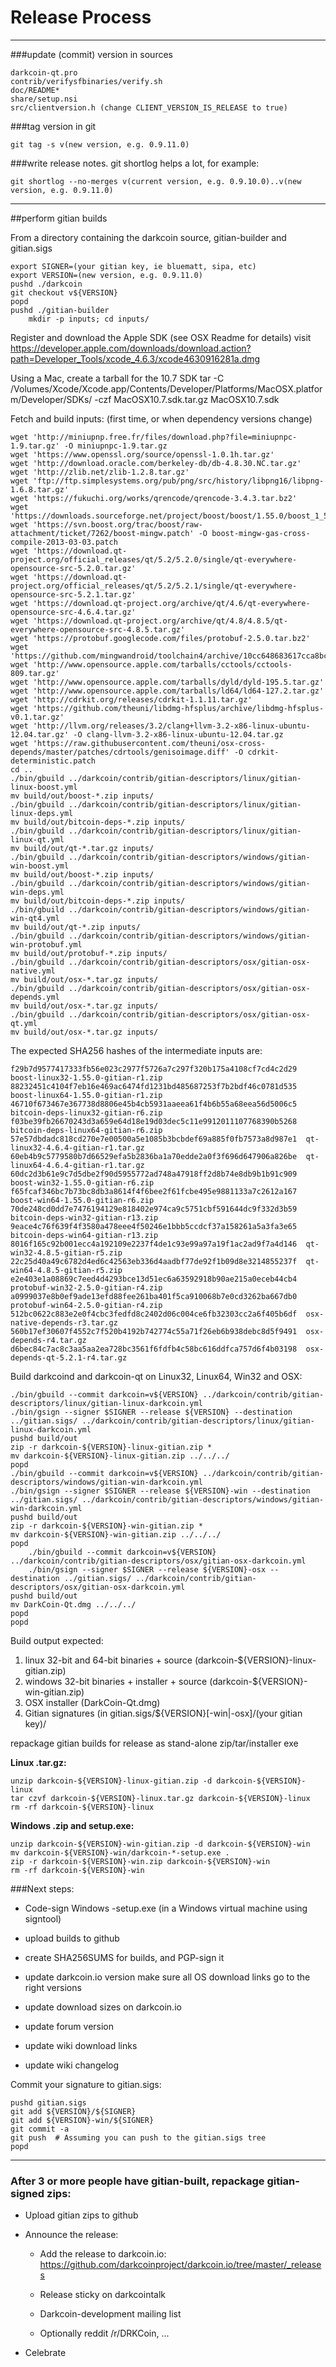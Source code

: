 Release Process
====================

* * *

###update (commit) version in sources

	darkcoin-qt.pro
	contrib/verifysfbinaries/verify.sh
	doc/README*
	share/setup.nsi
	src/clientversion.h (change CLIENT_VERSION_IS_RELEASE to true)

###tag version in git

	git tag -s v(new version, e.g. 0.9.11.0)

###write release notes. git shortlog helps a lot, for example:

	git shortlog --no-merges v(current version, e.g. 0.9.10.0)..v(new version, e.g. 0.9.11.0)

* * *

##perform gitian builds

 From a directory containing the darkcoin source, gitian-builder and gitian.sigs
  
	export SIGNER=(your gitian key, ie bluematt, sipa, etc)
	export VERSION=(new version, e.g. 0.9.11.0)
	pushd ./darkcoin
	git checkout v${VERSION}
	popd
	pushd ./gitian-builder
        mkdir -p inputs; cd inputs/

 Register and download the Apple SDK (see OSX Readme for details)
	visit https://developer.apple.com/downloads/download.action?path=Developer_Tools/xcode_4.6.3/xcode4630916281a.dmg
 
 Using a Mac, create a tarball for the 10.7 SDK
	tar -C /Volumes/Xcode/Xcode.app/Contents/Developer/Platforms/MacOSX.platform/Developer/SDKs/ -czf MacOSX10.7.sdk.tar.gz MacOSX10.7.sdk

 Fetch and build inputs: (first time, or when dependency versions change)

	wget 'http://miniupnp.free.fr/files/download.php?file=miniupnpc-1.9.tar.gz' -O miniupnpc-1.9.tar.gz
	wget 'https://www.openssl.org/source/openssl-1.0.1h.tar.gz'
	wget 'http://download.oracle.com/berkeley-db/db-4.8.30.NC.tar.gz'
	wget 'http://zlib.net/zlib-1.2.8.tar.gz'
	wget 'ftp://ftp.simplesystems.org/pub/png/src/history/libpng16/libpng-1.6.8.tar.gz'
	wget 'https://fukuchi.org/works/qrencode/qrencode-3.4.3.tar.bz2'
	wget 'https://downloads.sourceforge.net/project/boost/boost/1.55.0/boost_1_55_0.tar.bz2'
	wget 'https://svn.boost.org/trac/boost/raw-attachment/ticket/7262/boost-mingw.patch' -O boost-mingw-gas-cross-compile-2013-03-03.patch
	wget 'https://download.qt-project.org/official_releases/qt/5.2/5.2.0/single/qt-everywhere-opensource-src-5.2.0.tar.gz'
	wget 'https://download.qt-project.org/official_releases/qt/5.2/5.2.1/single/qt-everywhere-opensource-src-5.2.1.tar.gz'
	wget 'https://download.qt-project.org/archive/qt/4.6/qt-everywhere-opensource-src-4.6.4.tar.gz'
	wget 'https://download.qt-project.org/archive/qt/4.8/4.8.5/qt-everywhere-opensource-src-4.8.5.tar.gz'
	wget 'https://protobuf.googlecode.com/files/protobuf-2.5.0.tar.bz2'
	wget 'https://github.com/mingwandroid/toolchain4/archive/10cc648683617cca8bcbeae507888099b41b530c.tar.gz'
	wget 'http://www.opensource.apple.com/tarballs/cctools/cctools-809.tar.gz'
	wget 'http://www.opensource.apple.com/tarballs/dyld/dyld-195.5.tar.gz'
	wget 'http://www.opensource.apple.com/tarballs/ld64/ld64-127.2.tar.gz'
	wget 'http://cdrkit.org/releases/cdrkit-1.1.11.tar.gz'
	wget 'https://github.com/theuni/libdmg-hfsplus/archive/libdmg-hfsplus-v0.1.tar.gz'
	wget 'http://llvm.org/releases/3.2/clang+llvm-3.2-x86-linux-ubuntu-12.04.tar.gz' -O clang-llvm-3.2-x86-linux-ubuntu-12.04.tar.gz
	wget 'https://raw.githubusercontent.com/theuni/osx-cross-depends/master/patches/cdrtools/genisoimage.diff' -O cdrkit-deterministic.patch
	cd ..
	./bin/gbuild ../darkcoin/contrib/gitian-descriptors/linux/gitian-linux-boost.yml
	mv build/out/boost-*.zip inputs/
	./bin/gbuild ../darkcoin/contrib/gitian-descriptors/linux/gitian-linux-deps.yml
	mv build/out/bitcoin-deps-*.zip inputs/
	./bin/gbuild ../darkcoin/contrib/gitian-descriptors/linux/gitian-linux-qt.yml
	mv build/out/qt-*.tar.gz inputs/
	./bin/gbuild ../darkcoin/contrib/gitian-descriptors/windows/gitian-win-boost.yml
	mv build/out/boost-*.zip inputs/
	./bin/gbuild ../darkcoin/contrib/gitian-descriptors/windows/gitian-win-deps.yml
	mv build/out/bitcoin-deps-*.zip inputs/
	./bin/gbuild ../darkcoin/contrib/gitian-descriptors/windows/gitian-win-qt4.yml
	mv build/out/qt-*.zip inputs/
	./bin/gbuild ../darkcoin/contrib/gitian-descriptors/windows/gitian-win-protobuf.yml
	mv build/out/protobuf-*.zip inputs/
	./bin/gbuild ../darkcoin/contrib/gitian-descriptors/osx/gitian-osx-native.yml
	mv build/out/osx-*.tar.gz inputs/
	./bin/gbuild ../darkcoin/contrib/gitian-descriptors/osx/gitian-osx-depends.yml
	mv build/out/osx-*.tar.gz inputs/
	./bin/gbuild ../darkcoin/contrib/gitian-descriptors/osx/gitian-osx-qt.yml
	mv build/out/osx-*.tar.gz inputs/

 The expected SHA256 hashes of the intermediate inputs are:

    f29b7d9577417333fb56e023c2977f5726a7c297f320b175a4108cf7cd4c2d29  boost-linux32-1.55.0-gitian-r1.zip
    88232451c4104f7eb16e469ac6474fd1231bd485687253f7b2bdf46c0781d535  boost-linux64-1.55.0-gitian-r1.zip
    46710f673467e367738d8806e45b4cb5931aaeea61f4b6b55a68eea56d5006c5  bitcoin-deps-linux32-gitian-r6.zip
    f03be39fb26670243d3a659e64d18e19d03dec5c11e9912011107768390b5268  bitcoin-deps-linux64-gitian-r6.zip
    57e57dbdadc818cd270e7e00500a5e1085b3bcbdef69a885f0fb7573a8d987e1  qt-linux32-4.6.4-gitian-r1.tar.gz
    60eb4b9c5779580b7d66529efa5b2836ba1a70edde2a0f3f696d647906a826be  qt-linux64-4.6.4-gitian-r1.tar.gz
    60dc2d3b61e9c7d5dbe2f90d5955772ad748a47918ff2d8b74e8db9b1b91c909  boost-win32-1.55.0-gitian-r6.zip
    f65fcaf346bc7b73bc8db3a8614f4f6bee2f61fcbe495e9881133a7c2612a167  boost-win64-1.55.0-gitian-r6.zip
    70de248cd0dd7e7476194129e818402e974ca9c5751cbf591644dc9f332d3b59  bitcoin-deps-win32-gitian-r13.zip
    9eace4c76f639f4f3580a478eee4f50246e1bbb5ccdcf37a158261a5a3fa3e65  bitcoin-deps-win64-gitian-r13.zip
    8016f165c92b001ecc4a192109e2237f4de1c93e99a97a19f1ac2ad9f7a4d146  qt-win32-4.8.5-gitian-r5.zip
    22c25d40a49c6782d4ed6c42563eb336d4aadbf77de92f1b09d8e3214855237f  qt-win64-4.8.5-gitian-r5.zip
    e2e403e1a08869c7eed4d4293bce13d51ec6a63592918b90ae215a0eceb44cb4  protobuf-win32-2.5.0-gitian-r4.zip
    a0999037e8b0ef9ade13efd88fee261ba401f5ca910068b7e0cd3262ba667db0  protobuf-win64-2.5.0-gitian-r4.zip
    512bc0622c883e2e0f4cbc3fedfd8c2402d06c004ce6fb32303cc2a6f405b6df  osx-native-depends-r3.tar.gz
    560b17ef30607f4552c7f520b4192b742774c55a71f26eb6b938debc8d5f9491  osx-depends-r4.tar.gz
    d6bec84c7ac8c3aa5aa2ea728bc3561f6fdfb4c58bc616ddfca757d6f4b03198  osx-depends-qt-5.2.1-r4.tar.gz


 Build darkcoind and darkcoin-qt on Linux32, Linux64, Win32 and OSX:
  
	./bin/gbuild --commit darkcoin=v${VERSION} ../darkcoin/contrib/gitian-descriptors/linux/gitian-linux-darkcoin.yml
	./bin/gsign --signer $SIGNER --release ${VERSION} --destination ../gitian.sigs/ ../darkcoin/contrib/gitian-descriptors/linux/gitian-linux-darkcoin.yml
	pushd build/out
	zip -r darkcoin-${VERSION}-linux-gitian.zip *
	mv darkcoin-${VERSION}-linux-gitian.zip ../../../
	popd
	./bin/gbuild --commit darkcoin=v${VERSION} ../darkcoin/contrib/gitian-descriptors/windows/gitian-win-darkcoin.yml
	./bin/gsign --signer $SIGNER --release ${VERSION}-win --destination ../gitian.sigs/ ../darkcoin/contrib/gitian-descriptors/windows/gitian-win-darkcoin.yml
	pushd build/out
	zip -r darkcoin-${VERSION}-win-gitian.zip *
	mv darkcoin-${VERSION}-win-gitian.zip ../../../
	popd
        ./bin/gbuild --commit darkcoin=v${VERSION} ../darkcoin/contrib/gitian-descriptors/osx/gitian-osx-darkcoin.yml
        ./bin/gsign --signer $SIGNER --release ${VERSION}-osx --destination ../gitian.sigs/ ../darkcoin/contrib/gitian-descriptors/osx/gitian-osx-darkcoin.yml
	pushd build/out
	mv DarkCoin-Qt.dmg ../../../
	popd
	popd

  Build output expected:

  1. linux 32-bit and 64-bit binaries + source (darkcoin-${VERSION}-linux-gitian.zip)
  2. windows 32-bit binaries + installer + source (darkcoin-${VERSION}-win-gitian.zip)
  3. OSX installer (DarkCoin-Qt.dmg)
  4. Gitian signatures (in gitian.sigs/${VERSION}[-win|-osx]/(your gitian key)/

repackage gitian builds for release as stand-alone zip/tar/installer exe

**Linux .tar.gz:**

	unzip darkcoin-${VERSION}-linux-gitian.zip -d darkcoin-${VERSION}-linux
	tar czvf darkcoin-${VERSION}-linux.tar.gz darkcoin-${VERSION}-linux
	rm -rf darkcoin-${VERSION}-linux

**Windows .zip and setup.exe:**

	unzip darkcoin-${VERSION}-win-gitian.zip -d darkcoin-${VERSION}-win
	mv darkcoin-${VERSION}-win/darkcoin-*-setup.exe .
	zip -r darkcoin-${VERSION}-win.zip darkcoin-${VERSION}-win
	rm -rf darkcoin-${VERSION}-win

###Next steps:

* Code-sign Windows -setup.exe (in a Windows virtual machine using signtool)

* upload builds to github

* create SHA256SUMS for builds, and PGP-sign it

* update darkcoin.io version
  make sure all OS download links go to the right versions
  
* update download sizes on darkcoin.io

* update forum version

* update wiki download links

* update wiki changelog

Commit your signature to gitian.sigs:

	pushd gitian.sigs
	git add ${VERSION}/${SIGNER}
	git add ${VERSION}-win/${SIGNER}
	git commit -a
	git push  # Assuming you can push to the gitian.sigs tree
	popd

-------------------------------------------------------------------------

### After 3 or more people have gitian-built, repackage gitian-signed zips:

- Upload gitian zips to github

- Announce the release:

  - Add the release to darkcoin.io: https://github.com/darkcoinproject/darkcoin.io/tree/master/_releases

  - Release sticky on darkcointalk

  - Darkcoin-development mailing list

  - Optionally reddit /r/DRKCoin, ...

- Celebrate 
